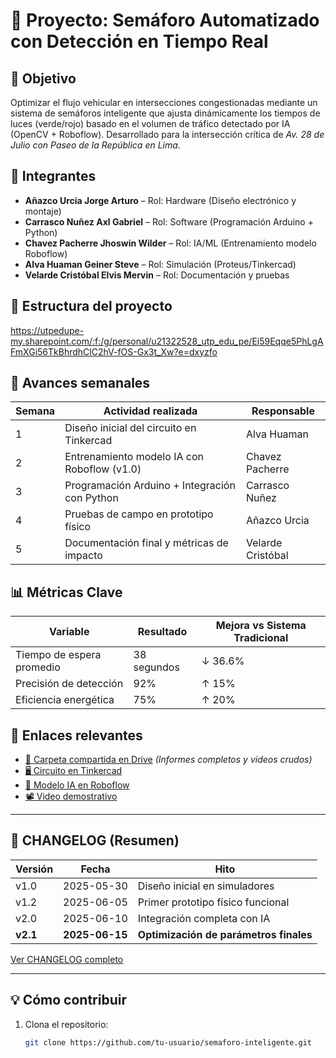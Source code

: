 # 🚦 Proyecto: Semáforo Automatizado con Detección en Tiempo Real

## 🎯 Objetivo
Optimizar el flujo vehicular en intersecciones congestionadas mediante un sistema de semáforos inteligente que ajusta dinámicamente los tiempos de luces (verde/rojo) basado en el volumen de tráfico detectado por IA (OpenCV + Roboflow). Desarrollado para la intersección crítica de *Av. 28 de Julio con Paseo de la República en Lima*.

## 👥 Integrantes
- **Añazco Urcia Jorge Arturo** – Rol: Hardware (Diseño electrónico y montaje)
- **Carrasco Nuñez Axl Gabriel** – Rol: Software (Programación Arduino + Python)
- **Chavez Pacherre Jhoswin Wilder** – Rol: IA/ML (Entrenamiento modelo Roboflow)
- **Alva Huaman Geiner Steve** – Rol: Simulación (Proteus/Tinkercad)
- **Velarde Cristóbal Elvis Mervin** – Rol: Documentación y pruebas

## 📁 Estructura del proyecto
https://utpedupe-my.sharepoint.com/:f:/g/personal/u21322528_utp_edu_pe/Ei59Eqqe5PhLgAFmXGi56TkBhrdhClC2hV-fOS-Gx3t_Xw?e=dxyzfo

## 📅 Avances semanales
| Semana | Actividad realizada | Responsable |
|--------|-----------------------------------------------|---------------------|
| 1 | Diseño inicial del circuito en Tinkercad | Alva Huaman |
| 2 | Entrenamiento modelo IA con Roboflow (v1.0) | Chavez Pacherre |
| 3 | Programación Arduino + Integración con Python | Carrasco Nuñez |
| 4 | Pruebas de campo en prototipo físico | Añazco Urcia |
| 5 | Documentación final y métricas de impacto | Velarde Cristóbal |

## 📊 Métricas Clave
| Variable | Resultado | Mejora vs Sistema Tradicional |
|----------|-----------|-------------------------------|
| Tiempo de espera promedio | 38 segundos | ↓ 36.6% |
| Precisión de detección | 92% | ↑ 15% |
| Eficiencia energética | 75% | ↑ 20% |

## 🔗 Enlaces relevantes
- [📂 Carpeta compartida en Drive](https://drive.google.com/...) *(Informes completos y videos crudos)*
- [🖥️ Circuito en Tinkercad](https://www.tinkercad.com/...)
- [🧠 Modelo IA en Roboflow](https://app.roboflow.com/...)
- [📽️ Video demostrativo](https://youtu.be/...)

---

## 📜 CHANGELOG (Resumen)
| Versión | Fecha | Hito |
|---------|-------|------|
| v1.0 | 2025-05-30 | Diseño inicial en simuladores |
| v1.2 | 2025-06-05 | Primer prototipo físico funcional |
| v2.0 | 2025-06-10 | Integración completa con IA |
| **v2.1** | **2025-06-15** | **Optimización de parámetros finales** |

[Ver CHANGELOG completo](/docs/CHANGELOG.md)

---

## 💡 Cómo contribuir
1. Clona el repositorio:  
   ```bash
   git clone https://github.com/tu-usuario/semaforo-inteligente.git
